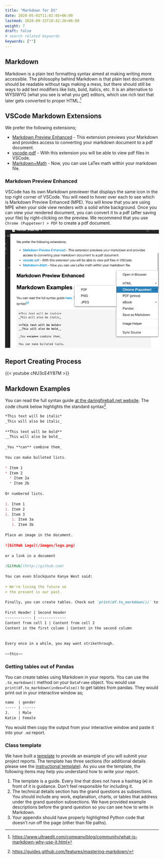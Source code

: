 ```yaml
---
title: "Markdown for DS"
date: 2020-05-01T11:02:05+06:00
lastmod: 2020-09-15T10:42:26+06:00
weight: 7
draft: false
# search related keywords
keywords: [""]
---
```


## Markdown

Markdown is a plain text formatting syntax aimed at making writing more accessible. The philosophy behind Markdown is that plain text documents should be readable without tags making a mess, but there should still be ways to add text modifiers like lists, bold, italics, etc. It is an alternative to WYSIWYG (what you see is what you get) editors, which use rich text that later gets converted to proper HTML.[^1]

## VSCode Markdown Extensions

We prefer the following extensions;

- [Markdown Preview Enhanced](https://marketplace.visualstudio.com/items?itemName=shd101wyy.markdown-preview-enhanced) - This extension previews your Markdown and provides access to converting your markdown document to a pdf document.
- [vscode-pdf](https://marketplace.visualstudio.com/items?itemName=tomoki1207.pdf) - With this extension you will be able to view pdf files in VSCode.
- [Markdown+Math](https://marketplace.visualstudio.com/items?itemName=goessner.mdmath) - Now, you can use LaTex math within your markdown file.

### Markdown Preview Enhanced

VSCode has its own Markdown previewer that displays the same icon in the top right corner of VSCode.  You will need to hover over each to see which is Markdown Preview Enhanced (MPE).  You will know that you are using MPE when your side view renders with a solid white background.  Once you can view your rendered document, you can convert it to a pdf (after saving your file) by right-clicking on the preview.  We recommend that you use `Chrome (Puppeteer) > PDF` to create a pdf document.

![](make_pdf_mpe.png)

## Report Creating Process 

{{< youtube cNU3cE4Y87M >}}

## Markdown Examples

You can read the full syntax guide [at the daringfireball.net website](https://daringfireball.net/projects/markdown/syntax). The code chunk below highlights the standard syntax[^2]

```Markdown
*This text will be italic*
_This will also be italic_

**This text will be bold**
__This will also be bold__

_You **can** combine them_

You can make bulleted lists.

* Item 1
* Item 2
  * Item 2a
  * Item 2b

Or numbered lists.

1. Item 1
1. Item 2
1. Item 3
   1. Item 3a
   1. Item 3b

Place an image in the document.

![GitHub Logo](/images/logo.png)

or a link in a document

[GitHub](http://github.com)

You can even blockquote Kanye West said:

> We're living the future so
> the present is our past.

Finally, you can create tables. Check out `print(df.to_markdown())` to get tables from pandas.

First Header | Second Header
------------ | -------------
Content from cell 1 | Content from cell 2
Content in the first column | Content in the second column


Every once in a while, you may want strikethrough.

~~this~~
```
### Getting tables out of Pandas

You can create tables using Markdown in your reports. You can use the `.to_markdown()` method on your `DataFrame` object. You would use `print(df.to_markdown(index=False))` to get tables from pandas. They would print out in your interactive window as;

```markdown
name  | gender
----- | ------
J.    | Male
Katie | Female
```

You would then copy the output from your interactive window and paste it into your `.md` report.
### Class template

We have built a [template](../../template/cse250_project_template_clean.md) to provide an example of you will submit your project reports. The template has three sections (for additional details please see the [instructional template](../../template/cse250_project_template.md)). As you use the template, the following items may help you understand how to write your report.

1. The template is a guide. Every line that does not have a hashtag (`#`) in front of it is guidance.  Don't feel responsible for including it.
2. The technical details section has the grand questions as subsections. You should include any work, explanation, charts, or tables that address under the grand question subsections. We have provided example descriptions before the grand question so you can see how to write in Markdown.
3. Your appendix should have properly highlighted Python code that doesn't run off the page (other than file paths).

[^1]: https://www.ultraedit.com/company/blog/community/what-is-markdown-why-use-it.html

[^2]: https://guides.github.com/features/mastering-markdown/